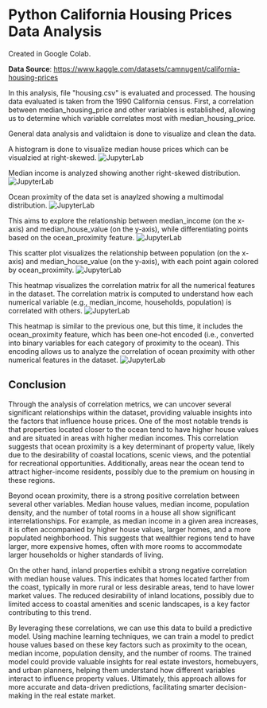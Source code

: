 # Python California Housing Prices Data Analysis

Created in Google Colab.

**Data Source**: https://www.kaggle.com/datasets/camnugent/california-housing-prices

In this analysis, file "housing.csv" is evaluated and processed.
The housing data evaluated is taken from the 1990 California census.
First, a correlation between median_housing_price and other variables is established, allowing us to determine which variable correlates most with median_housing_price.

General data analysis and validtaion is done to visualize and clean the data.

A histogram is done to visualize median house prices which can be visualzied at right-skewed.
![JupyterLab](images/graph_1.png)

Median income is analyzed showing another right-skewed distribution.
![JupyterLab](images/graph_2.png)

Ocean proximity of the data set is anaylzed showing a multimodal distribution.
![JupyterLab](images/graph_3.png)

This aims to explore the relationship between median_income (on the x-axis) and median_house_value (on the y-axis), while differentiating points based on the ocean_proximity feature.
![JupyterLab](images/graph_4.png)

This scatter plot visualizes the relationship between population (on the x-axis) and median_house_value (on the y-axis), with each point again colored by ocean_proximity.
![JupyterLab](images/graph_5.png)

This heatmap visualizes the correlation matrix for all the numerical features in the dataset. The correlation matrix is computed to understand how each numerical variable (e.g., median_income, households, population) is correlated with others.
![JupyterLab](images/graph_6.png)

This heatmap is similar to the previous one, but this time, it includes the ocean_proximity feature, which has been one-hot encoded (i.e., converted into binary variables for each category of proximity to the ocean). This encoding allows us to analyze the correlation of ocean proximity with other numerical features in the dataset.
![JupyterLab](images/graph_7.png)

## Conclusion

Through the analysis of correlation metrics, we can uncover several significant relationships within the dataset, providing valuable insights into the factors that influence house prices. One of the most notable trends is that properties located closer to the ocean tend to have higher house values and are situated in areas with higher median incomes. This correlation suggests that ocean proximity is a key determinant of property value, likely due to the desirability of coastal locations, scenic views, and the potential for recreational opportunities. Additionally, areas near the ocean tend to attract higher-income residents, possibly due to the premium on housing in these regions.

Beyond ocean proximity, there is a strong positive correlation between several other variables. Median house values, median income, population density, and the number of total rooms in a house all show significant interrelationships. For example, as median income in a given area increases, it is often accompanied by higher house values, larger homes, and a more populated neighborhood. This suggests that wealthier regions tend to have larger, more expensive homes, often with more rooms to accommodate larger households or higher standards of living.

On the other hand, inland properties exhibit a strong negative correlation with median house values. This indicates that homes located farther from the coast, typically in more rural or less desirable areas, tend to have lower market values. The reduced desirability of inland locations, possibly due to limited access to coastal amenities and scenic landscapes, is a key factor contributing to this trend.

By leveraging these correlations, we can use this data to build a predictive model. Using machine learning techniques, we can train a model to predict house values based on these key factors such as proximity to the ocean, median income, population density, and the number of rooms. The trained model could provide valuable insights for real estate investors, homebuyers, and urban planners, helping them understand how different variables interact to influence property values. Ultimately, this approach allows for more accurate and data-driven predictions, facilitating smarter decision-making in the real estate market.
